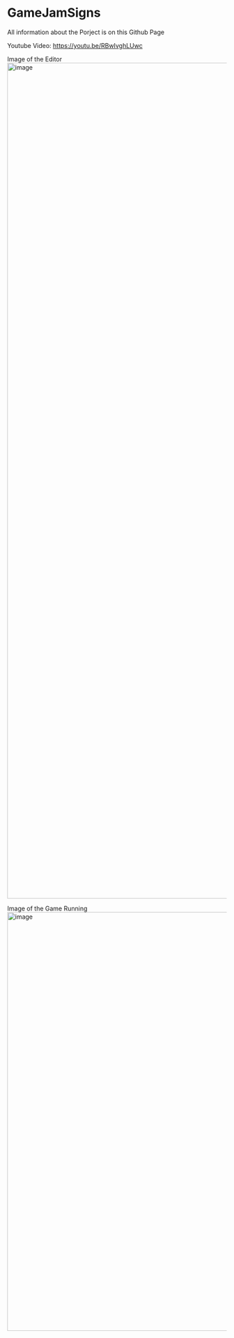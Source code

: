 # GameJamSigns

All information about the Porject is on this Github Page

Youtube Video: https://youtu.be/RBwIvghLUwc

Image of the Editor
<img width="1920" alt="image" src="https://user-images.githubusercontent.com/94238706/160323223-e2e074e8-8539-4ea2-945f-a68c8914533c.png">

Image of the Game Running
<img width="962" alt="image" src="https://user-images.githubusercontent.com/94238706/160323277-4dc48e50-cf26-4c33-a706-a833a5ecdedc.png">
